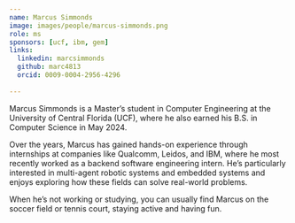 ```yaml
---
name: Marcus Simmonds
image: images/people/marcus-simmonds.png
role: ms
sponsors: [ucf, ibm, gem]
links:
  linkedin: marcsimmonds
  github: marc4813
  orcid: 0009-0004-2956-4296
  
---
```


Marcus Simmonds is a Master’s student in Computer Engineering at the University of Central Florida (UCF), where he also earned his B.S. in Computer Science in May 2024.

Over the years, Marcus has gained hands-on experience through internships at companies like Qualcomm, Leidos, and IBM, where he most recently worked as a backend software engineering intern. He’s particularly interested in multi-agent robotic systems and embedded systems and enjoys exploring how these fields can solve real-world problems.

When he’s not working or studying, you can usually find Marcus on the soccer field or tennis court, staying active and having fun.
